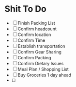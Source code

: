 # Shit To Do
 - [ ] Finish Packing List
 - [ ] Confirm headcount 
 - [ ] Confirm location
 - [ ] Confirm Time
 - [ ] Establish transportation
 - [ ] Confirm Gear Sharing
 - [ ] Confirm Packing
 - [ ] Confirm Dietary Issues
 - [ ] Meal Plan / Shopping List
 - [ ] Buy Groceries 1 day ahead
 - [ ]
